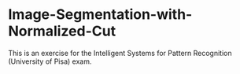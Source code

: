 # Image-Segmentation-with-Normalized-Cut
This is an exercise for the Intelligent Systems for Pattern Recognition (University of Pisa) exam.
